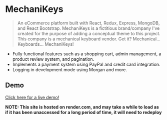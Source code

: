 # MechaniKeys
> An eCommerce platform built with React, Redux, Express, MongoDB, and React Bootstrap.
> MechaniKeys is a fictitious brand/company I've created for the purpose of adding a conceptual theme to this project.
> This company is a mechanical keyboard vendor. Get it? Mechanical... Keyboards... MechaniKeys!
* Fully functional features such as a shopping cart, admin management, a product review system, and pagination.
* Implements a payment system using PayPal and credit card integration.
* Logging in development mode using Morgan and more.

## Demo
<a href="https://mechanikeys-mern.onrender.com/" target="_blank">Click here for a live demo!</a>

**NOTE: This site is hosted on render.com, and may take a while to load as if it has been unaccessed for a long period of time, it will need to redeploy**
